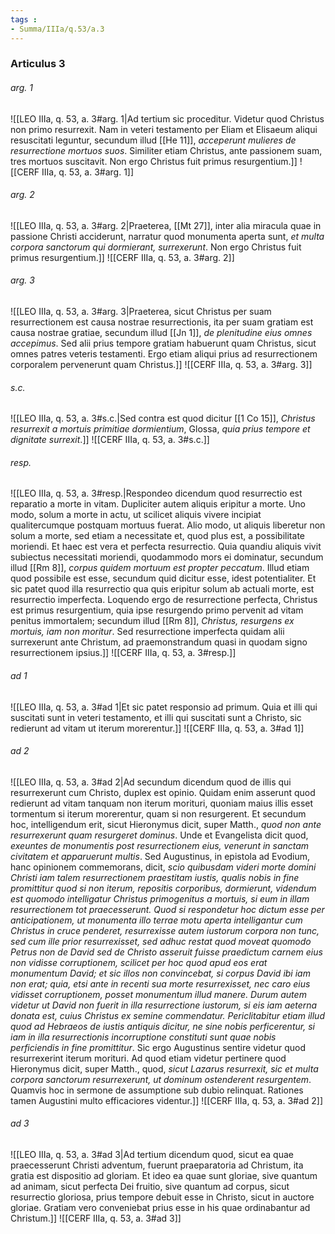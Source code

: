 ```yaml
---
tags : 
- Summa/IIIa/q.53/a.3
---
```


### Articulus 3

###### arg. 1
![[LEO IIIa, q. 53, a. 3#arg. 1|Ad tertium sic proceditur. Videtur quod Christus non primo resurrexit. Nam in veteri testamento per Eliam et Elisaeum aliqui resuscitati leguntur, secundum illud [[He 11]], *acceperunt mulieres de resurrectione mortuos suos*. Similiter etiam Christus, ante passionem suam, tres mortuos suscitavit. Non ergo Christus fuit primus resurgentium.]]
![[CERF IIIa, q. 53, a. 3#arg. 1]]

###### arg. 2
![[LEO IIIa, q. 53, a. 3#arg. 2|Praeterea, [[Mt 27]], inter alia miracula quae in passione Christi acciderunt, narratur quod monumenta aperta sunt, *et multa corpora sanctorum qui dormierant, surrexerunt*. Non ergo Christus fuit primus resurgentium.]]
![[CERF IIIa, q. 53, a. 3#arg. 2]]

###### arg. 3
![[LEO IIIa, q. 53, a. 3#arg. 3|Praeterea, sicut Christus per suam resurrectionem est causa nostrae resurrectionis, ita per suam gratiam est causa nostrae gratiae, secundum illud [[Jn 1]], *de plenitudine eius omnes accepimus*. Sed alii prius tempore gratiam habuerunt quam Christus, sicut omnes patres veteris testamenti. Ergo etiam aliqui prius ad resurrectionem corporalem pervenerunt quam Christus.]]
![[CERF IIIa, q. 53, a. 3#arg. 3]]

###### s.c.
![[LEO IIIa, q. 53, a. 3#s.c.|Sed contra est quod dicitur [[1 Co 15]], *Christus resurrexit a mortuis primitiae dormientium*, Glossa, *quia prius tempore et dignitate surrexit*.]]
![[CERF IIIa, q. 53, a. 3#s.c.]]

###### resp.
![[LEO IIIa, q. 53, a. 3#resp.|Respondeo dicendum quod resurrectio est reparatio a morte in vitam. Dupliciter autem aliquis eripitur a morte. Uno modo, solum a morte in actu, ut scilicet aliquis vivere incipiat qualitercumque postquam mortuus fuerat. Alio modo, ut aliquis liberetur non solum a morte, sed etiam a necessitate et, quod plus est, a possibilitate moriendi. Et haec est vera et perfecta resurrectio. Quia quandiu aliquis vivit subiectus necessitati moriendi, quodammodo mors ei dominatur, secundum illud [[Rm 8]], *corpus quidem mortuum est propter peccatum*. Illud etiam quod possibile est esse, secundum quid dicitur esse, idest potentialiter. Et sic patet quod illa resurrectio qua quis eripitur solum ab actuali morte, est resurrectio imperfecta. Loquendo ergo de resurrectione perfecta, Christus est primus resurgentium, quia ipse resurgendo primo pervenit ad vitam penitus immortalem; secundum illud [[Rm 8]], *Christus, resurgens ex mortuis, iam non moritur*. Sed resurrectione imperfecta quidam alii surrexerunt ante Christum, ad praemonstrandum quasi in quodam signo resurrectionem ipsius.]]
![[CERF IIIa, q. 53, a. 3#resp.]]

###### ad 1
![[LEO IIIa, q. 53, a. 3#ad 1|Et sic patet responsio ad primum. Quia et illi qui suscitati sunt in veteri testamento, et illi qui suscitati sunt a Christo, sic redierunt ad vitam ut iterum morerentur.]]
![[CERF IIIa, q. 53, a. 3#ad 1]]

###### ad 2
![[LEO IIIa, q. 53, a. 3#ad 2|Ad secundum dicendum quod de illis qui resurrexerunt cum Christo, duplex est opinio. Quidam enim asserunt quod redierunt ad vitam tanquam non iterum morituri, quoniam maius illis esset tormentum si iterum morerentur, quam si non resurgerent. Et secundum hoc, intelligendum erit, sicut Hieronymus dicit, super Matth., *quod non ante resurrexerunt quam resurgeret dominus*. Unde et Evangelista dicit quod, *exeuntes de monumentis post resurrectionem eius, venerunt in sanctam civitatem et apparuerunt multis*. Sed Augustinus, in epistola ad Evodium, hanc opinionem commemorans, dicit, *scio quibusdam videri morte domini Christi iam talem resurrectionem praestitam iustis, qualis nobis in fine promittitur quod si non iterum, repositis corporibus, dormierunt, videndum est quomodo intelligatur Christus primogenitus a mortuis, si eum in illam resurrectionem tot praecesserunt. Quod si respondetur hoc dictum esse per anticipationem, ut monumenta illo terrae motu aperta intelligantur cum Christus in cruce penderet, resurrexisse autem iustorum corpora non tunc, sed cum ille prior resurrexisset, sed adhuc restat quod moveat quomodo Petrus non de David sed de Christo asseruit fuisse praedictum carnem eius non vidisse corruptionem, scilicet per hoc quod apud eos erat monumentum David; et sic illos non convincebat, si corpus David ibi iam non erat; quia, etsi ante in recenti sua morte resurrexisset, nec caro eius vidisset corruptionem, posset monumentum illud manere. Durum autem videtur ut David non fuerit in illa resurrectione iustorum, si eis iam aeterna donata est, cuius Christus ex semine commendatur. Periclitabitur etiam illud quod ad Hebraeos de iustis antiquis dicitur, ne sine nobis perficerentur, si iam in illa resurrectionis incorruptione constituti sunt quae nobis perficiendis in fine promittitur*. Sic ergo Augustinus sentire videtur quod resurrexerint iterum morituri. Ad quod etiam videtur pertinere quod Hieronymus dicit, super Matth., quod, *sicut Lazarus resurrexit, sic et multa corpora sanctorum resurrexerunt, ut dominum ostenderent resurgentem*. Quamvis hoc in sermone de assumptione sub dubio relinquat. Rationes tamen Augustini multo efficaciores videntur.]]
![[CERF IIIa, q. 53, a. 3#ad 2]]

###### ad 3
![[LEO IIIa, q. 53, a. 3#ad 3|Ad tertium dicendum quod, sicut ea quae praecesserunt Christi adventum, fuerunt praeparatoria ad Christum, ita gratia est dispositio ad gloriam. Et ideo ea quae sunt gloriae, sive quantum ad animam, sicut perfecta Dei fruitio, sive quantum ad corpus, sicut resurrectio gloriosa, prius tempore debuit esse in Christo, sicut in auctore gloriae. Gratiam vero conveniebat prius esse in his quae ordinabantur ad Christum.]]
![[CERF IIIa, q. 53, a. 3#ad 3]]

